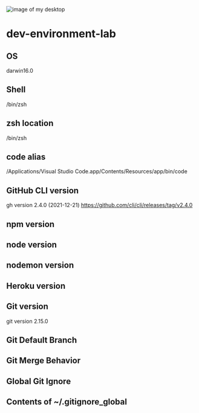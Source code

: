 ![image of my desktop](https://i.imgur.com/US7K7FM.png "image of my desktop")
# dev-environment-lab

## OS

darwin16.0

## Shell

/bin/zsh

## zsh location

/bin/zsh

## code alias

/Applications/Visual Studio Code.app/Contents/Resources/app/bin/code

## GitHub CLI version

gh version 2.4.0 (2021-12-21)
https://github.com/cli/cli/releases/tag/v2.4.0

## npm version


## node version


## nodemon version


## Heroku version


## Git version

git version 2.15.0

## Git Default Branch


## Git Merge Behavior


## Global Git Ignore


## Contents of ~/.gitignore_global


